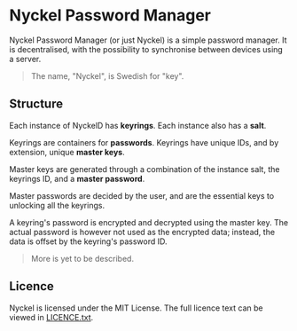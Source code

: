 # Nyckel Password Manager

Nyckel Password Manager (or just Nyckel) is a simple password manager.
It is decentralised, with the possibility to synchronise between devices using a server.

> The name, "Nyckel", is Swedish for "key".

## Structure

Each instance of NyckelD has **keyrings**. Each instance also has a **salt**.

Keyrings are containers for **passwords**. Keyrings have unique IDs, and by extension, unique **master keys**.

Master keys are generated through a combination of the instance salt, the keyrings ID, and a **master password**.

Master passwords are decided by the user, and are the essential keys to unlocking all the keyrings.

A keyring's password is encrypted and decrypted using the master key. The actual password is however not used as the encrypted data; instead, the data is offset by the keyring's password ID.

> More is yet to be described.

## Licence

Nyckel is licensed under the MIT License.
The full licence text can be viewed in [LICENCE.txt](./LICENCE.txt).